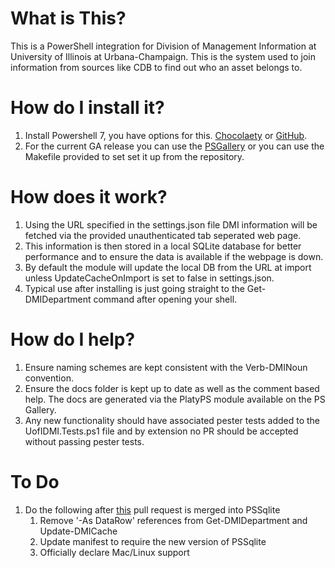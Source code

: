 # What is This?
This is a PowerShell integration for Division of Management Information at University of Illinois at Urbana-Champaign. This is the system used to join information from sources like CDB to find out who an asset belongs to.

# How do I install it?
1) Install Powershell 7, you have options for this. [Chocolaety](https://chocolatey.org/packages/powershell-core) or [GitHub](https://github.com/PowerShell/PowerShell/releases).
2) For the current GA release you can use the [PSGallery](https://www.powershellgallery.com/packages/UofIDMI) or you can use the Makefile provided to set set it up from the repository.

# How does it work?
1) Using the URL specified in the settings.json file DMI information will be fetched via the provided unauthenticated tab seperated web page.
2) This information is then stored in a local SQLite database for better performance and to ensure the data is available if the webpage is down.
3) By default the module will update the local DB from the URL at import unless UpdateCacheOnImport is set to false in settings.json.
4) Typical use after installing is just going straight to the Get-DMIDepartment command after opening your shell.

# How do I help?
1) Ensure naming schemes are kept consistent with the Verb-DMINoun convention.
2) Ensure the docs folder is kept up to date as well as the comment based help. The docs are generated via the PlatyPS module available on the PS Gallery.
3) Any new functionality should have associated pester tests added to the UofIDMI.Tests.ps1 file and by extension no PR should be accepted without passing pester tests.

# To Do
1) Do the following after [this](https://github.com/RamblingCookieMonster/PSSQLite/pull/26) pull request is merged into PSSqlite
   1) Remove '-As DataRow' references from Get-DMIDepartment and Update-DMICache
   2) Update manifest to require the new version of PSSqlite
   3) Officially declare Mac/Linux support